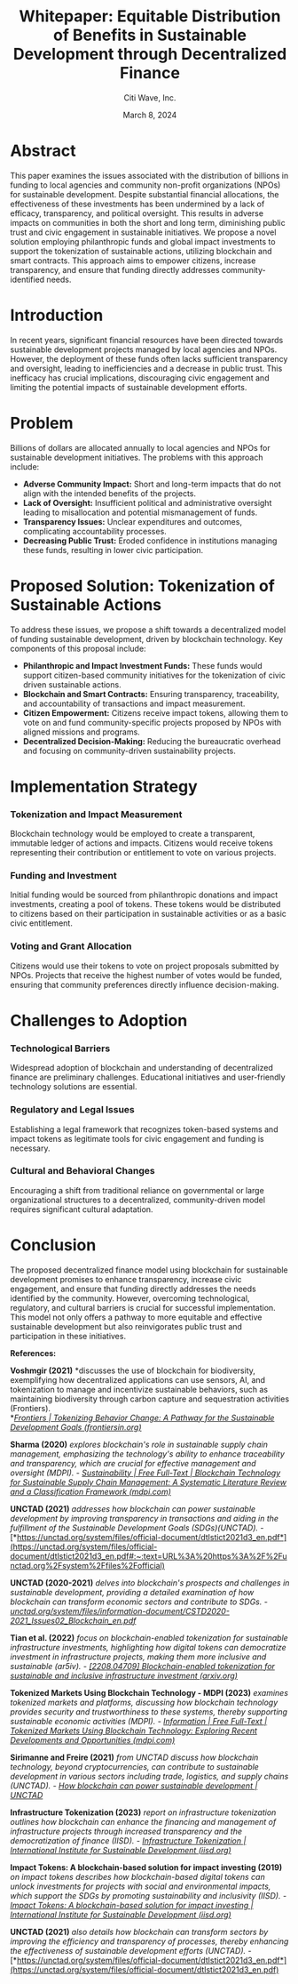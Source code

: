 # <div align="center">Whitepaper: Equitable Distribution of Benefits in Sustainable Development through Decentralized Finance </div>
<div align="center">Citi Wave, Inc. 

March 8, 2024</div>

# **Abstract**

This paper examines the issues associated with the distribution of billions in funding to local agencies and community non-profit organizations (NPOs) for sustainable development. Despite substantial financial allocations, the effectiveness of these investments has been undermined by a lack of efficacy, transparency, and political oversight. This results in adverse impacts on communities in both the short and long term, diminishing public trust and civic engagement in sustainable initiatives. We propose a novel solution employing philanthropic funds and global impact investments to support the tokenization of sustainable actions, utilizing blockchain and smart contracts. This approach aims to empower citizens, increase transparency, and ensure that funding directly addresses community-identified needs.

# **Introduction**

In recent years, significant financial resources have been directed towards sustainable development projects managed by local agencies and NPOs. However, the deployment of these funds often lacks sufficient transparency and oversight, leading to inefficiencies and a decrease in public trust. This inefficacy has crucial implications, discouraging civic engagement and limiting the potential impacts of sustainable development efforts.

# **Problem**

Billions of dollars are allocated annually to local agencies and NPOs for sustainable development initiatives. The problems with this approach include:

-   **Adverse Community Impact:** Short and long-term impacts that do not align with the intended benefits of the projects.
-   **Lack of Oversight:** Insufficient political and administrative oversight leading to misallocation and potential mismanagement of funds.
-   **Transparency Issues:** Unclear expenditures and outcomes, complicating accountability processes.
-   **Decreasing Public Trust:** Eroded confidence in institutions managing these funds, resulting in lower civic participation.

# **Proposed Solution: Tokenization of Sustainable Actions**

To address these issues, we propose a shift towards a decentralized model of funding sustainable development, driven by blockchain technology. Key components of this proposal include:

-   **Philanthropic and Impact Investment Funds:** These funds would support citizen-based community initiatives for the tokenization of civic driven sustainable actions.
-   **Blockchain and Smart Contracts:** Ensuring transparency, traceability, and accountability of transactions and impact measurement.
-   **Citizen Empowerment:** Citizens receive impact tokens, allowing them to vote on and fund community-specific projects proposed by NPOs with aligned missions and programs.
-   **Decentralized Decision-Making:** Reducing the bureaucratic overhead and focusing on community-driven sustainability projects.

# **Implementation Strategy**

### 

### **Tokenization and Impact Measurement**

Blockchain technology would be employed to create a transparent, immutable ledger of actions and impacts. Citizens would receive tokens representing their contribution or entitlement to vote on various projects.

### **Funding and Investment**

Initial funding would be sourced from philanthropic donations and impact investments, creating a pool of tokens. These tokens would be distributed to citizens based on their participation in sustainable activities or as a basic civic entitlement.

### **Voting and Grant Allocation**

Citizens would use their tokens to vote on project proposals submitted by NPOs. Projects that receive the highest number of votes would be funded, ensuring that community preferences directly influence decision-making.

# **Challenges to Adoption**

### **Technological Barriers**

Widespread adoption of blockchain and understanding of decentralized finance are preliminary challenges. Educational initiatives and user-friendly technology solutions are essential.

### **Regulatory and Legal Issues**

Establishing a legal framework that recognizes token-based systems and impact tokens as legitimate tools for civic engagement and funding is necessary.

### **Cultural and Behavioral Changes**

Encouraging a shift from traditional reliance on governmental or large organizational structures to a decentralized, community-driven model requires significant cultural adaptation.

# **Conclusion**

The proposed decentralized finance model using blockchain for sustainable development promises to enhance transparency, increase civic engagement, and ensure that funding directly addresses the needs identified by the community. However, overcoming technological, regulatory, and cultural barriers is crucial for successful implementation. This model not only offers a pathway to more equitable and effective sustainable development but also reinvigorates public trust and participation in these initiatives.

**References:**

**Voshmgir (2021)** *discusses the use of blockchain for biodiversity, exemplifying how decentralized applications can use sensors, AI, and tokenization to manage and incentivize sustainable behaviors, such as maintaining biodiversity through carbon capture and sequestration activities​ (Frontiers)​.  
*[*Frontiers \| Tokenizing Behavior Change: A Pathway for the Sustainable Development Goals (frontiersin.org)*](https://www.frontiersin.org/articles/10.3389/fbloc.2021.730101/full)

**Sharma (2020)** *explores blockchain's role in sustainable supply chain management, emphasizing the technology's ability to enhance traceability and transparency, which are crucial for effective management and oversight​ (MDPI)​. -* [*Sustainability \| Free Full-Text \| Blockchain Technology for Sustainable Supply Chain Management: A Systematic Literature Review and a Classification Framework (mdpi.com)*](https://www.mdpi.com/2071-1050/12/18/7638)

**UNCTAD (2021)** *addresses how blockchain can power sustainable development by improving transparency in transactions and aiding in the fulfillment of the Sustainable Development Goals (SDGs)​ (UNCTAD)​. -* [*https://unctad.org/system/files/official-document/dtlstict2021d3_en.pdf*](https://unctad.org/system/files/official-document/dtlstict2021d3_en.pdf#:~:text=URL%3A%20https%3A%2F%2Functad.org%2Fsystem%2Ffiles%2Fofficial)

**UNCTAD (2020-2021)** *delves into blockchain's prospects and challenges in sustainable development, providing a detailed examination of how blockchain can transform economic sectors and contribute to SDGs. -* [*unctad.org/system/files/information-document/CSTD2020-2021_Issues02_Blockchain_en.pdf*](https://unctad.org/system/files/information-document/CSTD2020-2021_Issues02_Blockchain_en.pdf)

**Tian et al. (2022)** *focus on blockchain-enabled tokenization for sustainable infrastructure investments, highlighting how digital tokens can democratize investment in infrastructure projects, making them more inclusive and sustainable​ (ar5iv)​. -* [*[2208.04709] Blockchain-enabled tokenization for sustainable and inclusive infrastructure investment (arxiv.org)*](https://arxiv.org/abs/2208.04709)

**Tokenized Markets Using Blockchain Technology - MDPI (2023)** *examines tokenized markets and platforms, discussing how blockchain technology provides security and trustworthiness to these systems, thereby supporting sustainable economic activities​ (MDPI)​. -* [*Information \| Free Full-Text \| Tokenized Markets Using Blockchain Technology: Exploring Recent Developments and Opportunities (mdpi.com)*](https://www.mdpi.com/2078-2489/14/6/347)

**Sirimanne and Freire (2021)** *from UNCTAD discuss how blockchain technology, beyond cryptocurrencies, can contribute to sustainable development in various sectors including trade, logistics, and supply chains​ (UNCTAD)​. -* [*How blockchain can power sustainable development \| UNCTAD*](https://unctad.org/news/how-blockchain-can-power-sustainable-development)

**Infrastructure Tokenization (2023)** *report on infrastructure tokenization outlines how blockchain can enhance the financing and management of infrastructure projects through increased transparency and the democratization of finance​ (IISD)​. -* [*Infrastructure Tokenization \| International Institute for Sustainable Development (iisd.org)*](https://www.iisd.org/publications/report/infrastructure-tokenization-blockchain-financing)

**Impact Tokens: A blockchain-based solution for impact investing (2019)** *on impact tokens describes how blockchain-based digital tokens can unlock investments for projects with social and environmental impacts, which support the SDGs by promoting sustainability and inclusivity​ (IISD)​. -* [*Impact Tokens: A blockchain-based solution for impact investing \| International Institute for Sustainable Development (iisd.org)*](https://www.iisd.org/publications/report/impact-tokens-blockchain-based-solution-impact-investing)

**UNCTAD (2021)** *also details how blockchain can transform sectors by improving the efficiency and transparency of processes, thereby enhancing the effectiveness of sustainable development efforts​ (UNCTAD)​. -* [*https://unctad.org/system/files/official-document/dtlstict2021d3_en.pdf*](https://unctad.org/system/files/official-document/dtlstict2021d3_en.pdf)
